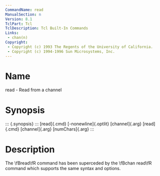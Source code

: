 ```yaml
---
CommandName: read
ManualSection: n
Version: 8.1
TclPart: Tcl
TclDescription: Tcl Built-In Commands
Links:
 - chan(n)
Copyright:
 - Copyright (c) 1993 The Regents of the University of California.
 - Copyright (c) 1994-1996 Sun Microsystems, Inc.
---
```


# Name

read - Read from a channel

# Synopsis

::: {.synopsis} :::
[read]{.cmd} [-nonewline]{.optlit} [channel]{.arg}
[read]{.cmd} [channel]{.arg} [numChars]{.arg}
:::

# Description

The \fBread\fR command has been superceded by the \fBchan read\fR command which supports the same syntax and options.

